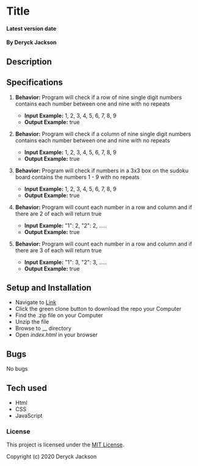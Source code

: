 # Title

#### Latest version date

#### By Deryck Jackson

## Description



## Specifications

1. **Behavior:** Program will check if a row of nine single digit numbers contains each number between one and nine with no repeats
    * **Input Example:** 1, 2, 3, 4, 5, 6, 7, 8, 9
    * **Output Example:** true

2. **Behavior:** Program will check if a column of nine single digit numbers contains each number between one and nine with no repeats
    * **Input Example:** 1, 2, 3, 4, 5, 6, 7, 8, 9
    * **Output Example:** true

3. **Behavior:** Program will check if numbers in a 3x3 box on the sudoku board contains the numbers 1 - 9 with no repeats
    * **Input Example:** 1, 2, 3, 4, 5, 6, 7, 8, 9
    * **Output Example:** true

4. **Behavior:** Program will count each number in a row and column and if there are 2 of each will return true
    * **Input Example:** "1": 2, "2": 2, .....
    * **Output Example:** true

5. **Behavior:** Program will count each number in a row and column and if there are 3 of each will return true
    * **Input Example:** "1": 3, "2": 3, .....
    * **Output Example:** true


## Setup and Installation

* Navigate to [Link]()
* Click the green clone button to download the repo your Computer
* Find the .zip file on your Computer
* Unzip the file
* Browse to __ directory
* Open _index.html_ in your browser

## Bugs

No bugs

## Tech used

* Html
* CSS
* JavaScript

### License

This project is licensed under the [MIT License](https://opensource.org/licenses/MIT).

Copyright (c) 2020 Deryck Jackson
